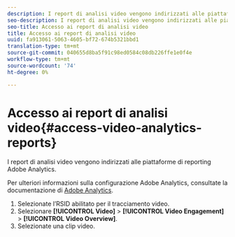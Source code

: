 ```yaml
---
description: I report di analisi video vengono indirizzati alle piattaforme di reporting  Adobe Analytics.
seo-description: I report di analisi video vengono indirizzati alle piattaforme di reporting  Adobe Analytics.
seo-title: Accesso ai report di analisi video
title: Accesso ai report di analisi video
uuid: fa913061-5063-4605-bf72-674b5321bbd1
translation-type: tm+mt
source-git-commit: 040655d8ba5f91c98ed0584c08db226ffe1e0f4e
workflow-type: tm+mt
source-wordcount: '74'
ht-degree: 0%

---
```



# Accesso ai report di analisi video{#access-video-analytics-reports}

I report di analisi video vengono indirizzati alle piattaforme di reporting  Adobe Analytics.

Per ulteriori informazioni sulla configurazione  Adobe Analytics, consultate la documentazione di [ Adobe Analytics](https://microsite.omniture.com/t2/help/en_US/reference/).
1. Selezionate l’RSID abilitato per il tracciamento video.
1. Selezionare **[!UICONTROL Video]** > **[!UICONTROL Video Engagement]** > **[!UICONTROL Video Overview]**.
1. Selezionate una clip video.
